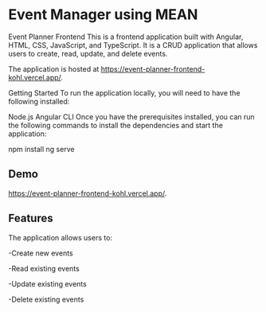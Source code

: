 
# Event Manager using MEAN 

Event Planner Frontend
This is a frontend application built with Angular, HTML, CSS, JavaScript, and TypeScript. It is a CRUD application that allows users to create, read, update, and delete events.

The application is hosted at https://event-planner-frontend-kohl.vercel.app/.

Getting Started
To run the application locally, you will need to have the following installed:

Node.js
Angular CLI
Once you have the prerequisites installed, you can run the following commands to install the dependencies and start the application:

npm install
ng serve



## Demo


https://event-planner-frontend-kohl.vercel.app/.

## Features

The application allows users to:

-Create new events

-Read existing events

-Update existing events

-Delete existing events
